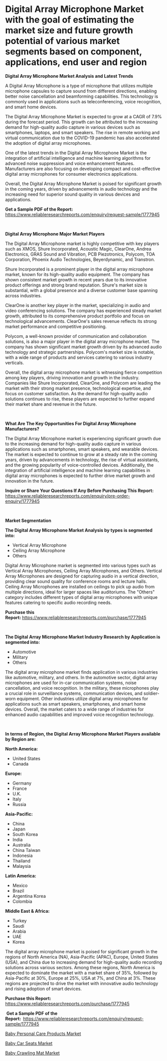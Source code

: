 <p><h1>Digital Array Microphone Market with the goal of estimating the market size and future growth potential of various market segments based on component, applications, end user and region</h1></p><p><strong>Digital Array Microphone Market Analysis and Latest Trends</strong></p>
<p><p>A Digital Array Microphone is a type of microphone that utilizes multiple microphone capsules to capture sound from different directions, enabling better noise cancellation and beamforming capabilities. This technology is commonly used in applications such as teleconferencing, voice recognition, and smart home devices.</p><p>The Digital Array Microphone Market is expected to grow at a CAGR of 7.9% during the forecast period. This growth can be attributed to the increasing demand for high-quality audio capture in various devices such as smartphones, laptops, and smart speakers. The rise in remote working and virtual communication due to the COVID-19 pandemic has also accelerated the adoption of digital array microphones.</p><p>One of the latest trends in the Digital Array Microphone Market is the integration of artificial intelligence and machine learning algorithms for advanced noise suppression and voice enhancement features. Manufacturers are also focusing on developing compact and cost-effective digital array microphones for consumer electronics applications.</p><p>Overall, the Digital Array Microphone Market is poised for significant growth in the coming years, driven by advancements in audio technology and the increasing need for superior sound quality in various devices and applications.</p></p>
<p><strong>Get a Sample PDF of the Report:&nbsp;</strong> <a href="https://www.reliableresearchreports.com/enquiry/request-sample/1777945">https://www.reliableresearchreports.com/enquiry/request-sample/1777945</a></p>
<p>&nbsp;</p>
<p><strong>Digital Array Microphone Major Market Players</strong></p>
<p><p>The Digital Array Microphone market is highly competitive with key players such as XMOS, Shure Incorporated, Acoustic Magic, ClearOne, Andrea Electronics, GRAS Sound and Vibration, PCB Piezotronics, Polycom, TOA Corporation, Phoenix Audio Technologies, Beyerdynamic, and Transtron.</p><p>Shure Incorporated is a prominent player in the digital array microphone market, known for its high-quality audio equipment. The company has shown consistent market growth in recent years due to its innovative product offerings and strong brand reputation. Shure's market size is substantial, with a global presence and a diverse customer base spanning across industries.</p><p>ClearOne is another key player in the market, specializing in audio and video conferencing solutions. The company has experienced steady market growth, attributed to its comprehensive product portfolio and focus on technological advancements. ClearOne's sales revenue reflects its strong market performance and competitive positioning.</p><p>Polycom, a well-known provider of communication and collaboration solutions, is also a major player in the digital array microphone market. The company has shown significant market growth driven by its advanced audio technology and strategic partnerships. Polycom's market size is notable, with a wide range of products and services catering to various industry verticals.</p><p>Overall, the digital array microphone market is witnessing fierce competition among key players, driving innovation and growth in the industry. Companies like Shure Incorporated, ClearOne, and Polycom are leading the market with their strong market presence, technological expertise, and focus on customer satisfaction. As the demand for high-quality audio solutions continues to rise, these players are expected to further expand their market share and revenue in the future.</p></p>
<p>&nbsp;</p>
<p><strong>What Are The Key Opportunities For Digital Array Microphone Manufacturers?</strong></p>
<p><p>The Digital Array Microphone market is experiencing significant growth due to the increasing demand for high-quality audio capture in various applications such as smartphones, smart speakers, and wearable devices. The market is expected to continue to grow at a steady rate in the coming years, driven by advancements in technology, the rise of virtual assistants, and the growing popularity of voice-controlled devices. Additionally, the integration of artificial intelligence and machine learning capabilities in digital array microphones is expected to further drive market growth and innovation in the future.</p></p>
<p><strong>Inquire or Share Your Questions If Any Before Purchasing This Report:</strong> <a href="https://www.reliableresearchreports.com/enquiry/pre-order-enquiry/1777945">https://www.reliableresearchreports.com/enquiry/pre-order-enquiry/1777945</a></p>
<p>&nbsp;</p>
<p><strong>Market Segmentation</strong></p>
<p><strong>The Digital Array Microphone Market Analysis by types is segmented into:</strong></p>
<p><ul><li>Vertical Array Microphone</li><li>Ceiling Array Microphone</li><li>Others</li></ul></p>
<p><p>Digital Array Microphone market is segmented into various types such as Vertical Array Microphones, Ceiling Array Microphones, and Others. Vertical Array Microphones are designed for capturing audio in a vertical direction, providing clear sound quality for conference rooms and lecture halls. Ceiling Array Microphones are installed on ceilings to pick up audio from multiple directions, ideal for larger spaces like auditoriums. The "Others" category includes different types of digital array microphones with unique features catering to specific audio recording needs.</p></p>
<p><strong>Purchase this Report:&nbsp;</strong><a href="https://www.reliableresearchreports.com/purchase/1777945">https://www.reliableresearchreports.com/purchase/1777945</a></p>
<p>&nbsp;</p>
<p><strong>The Digital Array Microphone Market Industry Research by Application is segmented into:</strong></p>
<p><ul><li>Automotive</li><li>Military</li><li>Others</li></ul></p>
<p><p>The digital array microphone market finds application in various industries like automotive, military, and others. In the automotive sector, digital array microphones are used for in-car communication systems, noise cancellation, and voice recognition. In the military, these microphones play a crucial role in surveillance systems, communication devices, and soldier-worn equipment. Other industries utilize digital array microphones for applications such as smart speakers, smartphones, and smart home devices. Overall, the market caters to a wide range of industries for enhanced audio capabilities and improved voice recognition technology.</p></p>
<p>&nbsp;</p>
<p><strong>In terms of Region, the Digital Array Microphone Market Players available by Region are:</strong></p>
<p>
    <p> <strong> North America: </strong>
        <ul>
            <li>United States</li>
            <li>Canada</li>
        </ul>
        </p> 
    <p> <strong> Europe: </strong>
        <ul>
            <li>Germany</li>
            <li>France</li>
            <li>U.K.</li>
            <li>Italy</li>
            <li>Russia</li>
        </ul>
        </p> 
    <p> <strong> Asia-Pacific: </strong>
        <ul>
            <li>China</li>
            <li>Japan</li>
            <li>South Korea</li>
            <li>India</li>
            <li>Australia</li>
            <li>China Taiwan</li>
            <li>Indonesia</li>
            <li>Thailand</li>
            <li>Malaysia</li>
        </ul>
        </p> 
    <p> <strong> Latin America: </strong>
        <ul>
            <li>Mexico</li>
            <li>Brazil</li>
            <li>Argentina Korea</li>
            <li>Colombia</li>
        </ul>
        </p> 
    <p> <strong> Middle East & Africa: </strong>
        <ul>
            <li>Turkey</li>
            <li>Saudi</li>
            <li>Arabia</li>
            <li>UAE</li>
            <li>Korea</li>
        </ul>
    </p>
    </p>
<p><p>The digital array microphone market is poised for significant growth in the regions of North America (NA), Asia-Pacific (APAC), Europe, United States (USA), and China due to increasing demand for high-quality audio recording solutions across various sectors. Among these regions, North America is expected to dominate the market with a market share of 35%, followed by Asia-Pacific at 30%, Europe at 25%, USA at 7%, and China at 3%. These regions are projected to drive the market with innovative audio technology and rising adoption of smart devices.</p></p>
<p><strong>Purchase this Report: </strong><a href="https://www.reliableresearchreports.com/purchase/1777945">https://www.reliableresearchreports.com/purchase/1777945</a></p>
<p>&nbsp;<strong>Get a Sample PDF of the Report:&nbsp;&nbsp;</strong><a href="https://www.reliableresearchreports.com/enquiry/request-sample/1777945">https://www.reliableresearchreports.com/enquiry/request-sample/1777945</a></p>
<p><strong></strong></p>
<p><p><a href="https://github.com/yoshih12/Market-Research-Report-List-2/blob/main/baby-personal-care-products-market.md">Baby Personal Care Products Market</a></p><p><a href="https://github.com/brenzgnarento/Market-Research-Report-List-1/blob/main/baby-car-seats-market.md">Baby Car Seats Market</a></p><p><a href="https://github.com/castoriffic/Market-Research-Report-List-3/blob/main/baby-crawling-mat-market.md">Baby Crawling Mat Market</a></p></p>